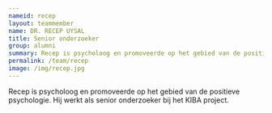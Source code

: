 ```yaml
---
nameid: recep
layout: teammember
name: DR. RECEP UYSAL
title: Senior onderzoeker
group: alumni
summary: Recep is psycholoog en promoveerde op het gebied van de positieve psychologie. Hij werkt als senior onderzoeker bij het KIBA project.
permalink: /team/recep
image: /img/recep.jpg
---
```


Recep is psycholoog en promoveerde op het gebied van de positieve psychologie. Hij werkt als senior onderzoeker bij het KIBA project.
